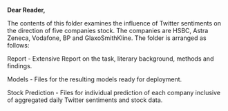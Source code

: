<b>Dear Reader, </b>

The contents of this folder examines the influence of Twitter sentiments on the direction of five companies stock. 
The companies are HSBC, Astra Zeneca, Vodafone, BP and GlaxoSmithKline. The folder is arranged as follows: 

Report - Extensive Report on the task, literary background, methods and findings. 

Models - Files for the resulting models ready for deployment. 

Stock Prediction - Files for individual prediction of each company inclusive of aggregated daily Twitter sentiments and stock data. 
